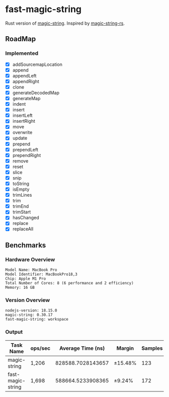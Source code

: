 # fast-magic-string

Rust version of [magic-string](https://github.com/Rich-Harris/magic-string).
Inspired by [magic-string-rs](https://github.com/h-a-n-a/magic-string-rs).

## RoadMap

### Implemented

- [x] addSourcemapLocation
- [x] append
- [x] appendLeft
- [x] appendRight
- [x] clone
- [x] generateDecodedMap
- [x] generateMap
- [x] indent
- [x] insert
- [x] insertLeft
- [x] insertRight
- [x] move
- [x] overwrite
- [x] update
- [x] prepend
- [x] prependLeft
- [x] prependRight
- [x] remove
- [x] reset
- [x] slice
- [x] snip
- [x] toString
- [x] isEmpty
- [x] trimLines
- [x] trim
- [x] trimEnd
- [x] trimStart
- [x] hasChanged
- [x] replace
- [x] replaceAll

## Benchmarks

### Hardware Overview

    Model Name: MacBook Pro
    Model Identifier: MacBookPro18,3
    Chip: Apple M1 Pro
    Total Number of Cores: 8 (6 performance and 2 efficiency)
    Memory: 16 GB

### Version Overview

    nodejs-version: 18.15.0
    magic-string: 0.30.17
    fast-magic-string: workspace

### Output

| Task Name         | ops/sec | Average Time (ns) | Margin  | Samples |
| ----------------- | ------- | ----------------- | ------- | ------- |
| magic-string      | 1,206   | 828588.7028143657 | ±15.48% | 123     |
| fast-magic-string | 1,698   | 588664.5233908365 | ±9.24%  | 172     |
